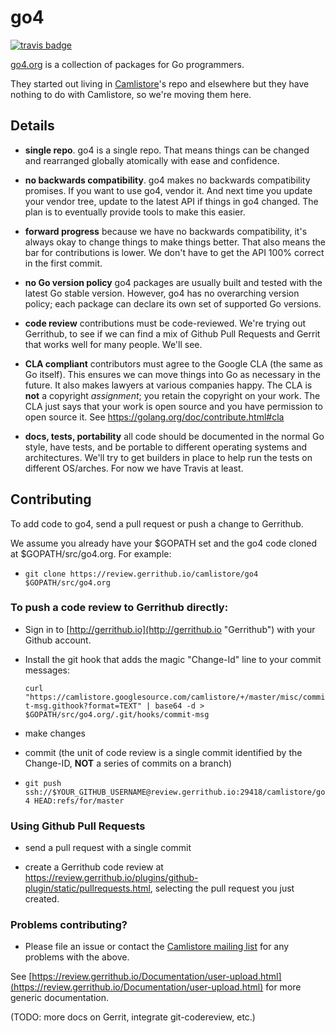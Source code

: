 # go4

[![travis badge](https://travis-ci.org/camlistore/go4.svg?branch=master)](https://travis-ci.org/camlistore/go4 "Travis CI")

[go4.org](http://go4.org) is a collection of packages for
Go programmers.

They started out living in [Camlistore](https://camlistore.org)'s repo
and elsewhere but they have nothing to do with Camlistore, so we're
moving them here.

## Details

* **single repo**. go4 is a single repo. That means things can be
    changed and rearranged globally atomically with ease and
    confidence.

* **no backwards compatibility**. go4 makes no backwards compatibility
    promises. If you want to use go4, vendor it. And next time you
    update your vendor tree, update to the latest API if things in go4
    changed. The plan is to eventually provide tools to make this
    easier.

* **forward progress** because we have no backwards compatibility,
    it's always okay to change things to make things better. That also
    means the bar for contributions is lower. We don't have to get the
    API 100% correct in the first commit.

* **no Go version policy** go4 packages are usually built and tested
    with the latest Go stable version. However, go4 has no overarching
    version policy; each package can declare its own set of supported
    Go versions.

* **code review** contributions must be code-reviewed. We're trying
    out Gerrithub, to see if we can find a mix of Github Pull Requests
    and Gerrit that works well for many people. We'll see.

* **CLA compliant** contributors must agree to the Google CLA (the
    same as Go itself). This ensures we can move things into Go as
    necessary in the future. It also makes lawyers at various
    companies happy.  The CLA is **not** a copyright *assignment*; you
    retain the copyright on your work. The CLA just says that your
    work is open source and you have permission to open source it. See
    https://golang.org/doc/contribute.html#cla

* **docs, tests, portability** all code should be documented in the
    normal Go style, have tests, and be portable to different
    operating systems and architectures. We'll try to get builders in
    place to help run the tests on different OS/arches. For now we
    have Travis at least.

## Contributing

To add code to go4, send a pull request or push a change to Gerrithub.

We assume you already have your $GOPATH set and the go4 code cloned at
$GOPATH/src/go4.org. For example:

* `git clone https://review.gerrithub.io/camlistore/go4 $GOPATH/src/go4.org`

### To push a code review to Gerrithub directly:

* Sign in to [http://gerrithub.io](http://gerrithub.io "Gerrithub") with your Github account.

* Install the git hook that adds the magic "Change-Id" line to your commit messages:

  `curl "https://camlistore.googlesource.com/camlistore/+/master/misc/commit-msg.githook?format=TEXT" | base64 -d > $GOPATH/src/go4.org/.git/hooks/commit-msg`

* make changes

* commit (the unit of code review is a single commit identified by the Change-ID, **NOT** a series of commits on a branch)

* `git push ssh://$YOUR_GITHUB_USERNAME@review.gerrithub.io:29418/camlistore/go4 HEAD:refs/for/master`

### Using Github Pull Requests

* send a pull request with a single commit

* create a Gerrithub code review at https://review.gerrithub.io/plugins/github-plugin/static/pullrequests.html, selecting the pull request you just created.

### Problems contributing?

* Please file an issue or contact the [Camlistore mailing list](https://groups.google.com/forum/#!forum/camlistore) for any problems with the above.

See [https://review.gerrithub.io/Documentation/user-upload.html](https://review.gerrithub.io/Documentation/user-upload.html) for more generic documentation.

(TODO: more docs on Gerrit, integrate git-codereview, etc.)
